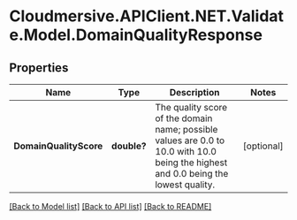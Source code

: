 # Cloudmersive.APIClient.NET.Validate.Model.DomainQualityResponse
## Properties

Name | Type | Description | Notes
------------ | ------------- | ------------- | -------------
**DomainQualityScore** | **double?** | The quality score of the domain name; possible values are 0.0 to 10.0 with 10.0 being the highest and 0.0 being the lowest quality. | [optional] 

[[Back to Model list]](../README.md#documentation-for-models) [[Back to API list]](../README.md#documentation-for-api-endpoints) [[Back to README]](../README.md)

